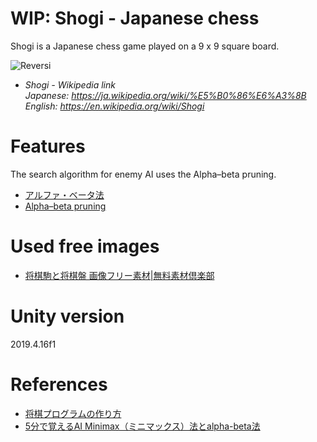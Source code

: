 # WIP: Shogi - Japanese chess
Shogi is a Japanese chess game played on a 9 x 9 square board.  

![Reversi](https://github.com/kazusa7/Shogi/blob/main/shogi.gif)

* *Shogi - Wikipedia link*  
*Japanese: https://ja.wikipedia.org/wiki/%E5%B0%86%E6%A3%8B*  
*English: https://en.wikipedia.org/wiki/Shogi*

# Features
The search algorithm for enemy AI uses the Alpha–beta pruning. 
* [アルファ・ベータ法](https://ja.wikipedia.org/wiki/%E3%82%A2%E3%83%AB%E3%83%95%E3%82%A1%E3%83%BB%E3%83%99%E3%83%BC%E3%82%BF%E6%B3%95)
* [Alpha–beta pruning](https://en.wikipedia.org/wiki/Alpha%E2%80%93beta_pruning)


# Used free images
* [将棋駒と将棋盤 画像フリー素材|無料素材倶楽部](http://sozai.7gates.net/docs/japanese-chess/)

# Unity version
2019.4.16f1

# References
* [将棋プログラムの作り方](http://usapyon.game.coocan.jp/usapyon/HowToMakeShogiProgram.html)
* [5分で覚えるAI Minimax（ミニマックス）法とalpha-beta法](https://www.webcyou.com/?p=6997)
